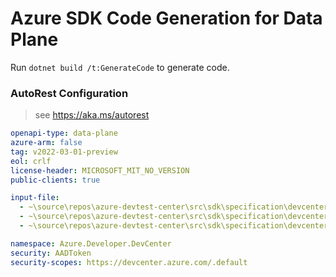 # Azure SDK Code Generation for Data Plane

Run `dotnet build /t:GenerateCode` to generate code.

### AutoRest Configuration
> see https://aka.ms/autorest

``` yaml
openapi-type: data-plane
azure-arm: false
tag: v2022-03-01-preview
eol: crlf
license-header: MICROSOFT_MIT_NO_VERSION
public-clients: true

input-file:
  - ~\source\repos\azure-devtest-center\src\sdk\specification\devcenter\data-plane\Microsoft.DevCenter\preview\2022-03-01-preview\devcenter.json
  - ~\source\repos\azure-devtest-center\src\sdk\specification\devcenter\data-plane\Microsoft.DevCenter\preview\2022-03-01-preview\devbox.json
  - ~\source\repos\azure-devtest-center\src\sdk\specification\devcenter\data-plane\Microsoft.DevCenter\preview\2022-03-01-preview\environments.json

namespace: Azure.Developer.DevCenter
security: AADToken
security-scopes: https://devcenter.azure.com/.default

```
